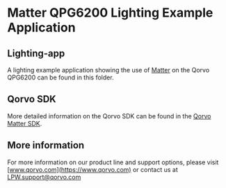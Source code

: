 # Matter QPG6200 Lighting Example Application

## Lighting-app

A lighting example application showing the use of
[Matter](https://github.com/project-chip/connectedhomeip) on the Qorvo QPG6200
can be found in this folder.

## Qorvo SDK

More detailed information on the Qorvo SDK can be found in the
[Qorvo Matter SDK](https://gitlab.com/qorvo_sdk/public/devkits/qpg6200-iot-sdk).

## More information

For more information on our product line and support options, please visit
[www.qorvo.com](https://www.qorvo.com) or contact us at <LPW.support@qorvo.com>
